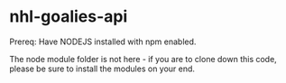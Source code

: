 # nhl-goalies-api

Prereq: Have NODEJS installed with npm enabled.

The node module folder is not here - if you are to clone down this code, please be sure to install the modules on your end.